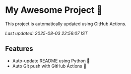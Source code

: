 # My Awesome Project 🚀

This project is automatically updated using GitHub Actions.

_Last updated: 2025-08-03 22:56:07 IST_

## Features
- Auto-update README using Python 🐍
- Auto Git push with GitHub Actions 🤖
